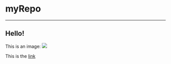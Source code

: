 myRepo
======
---
## Hello!


<p>This is an image:

<img src="https://licensebuttons.net/l/by/3.0/88x31.png">

<p>This is the <a href="https://licensebuttons.net/l/by/3.0/88x31.png">link</a>